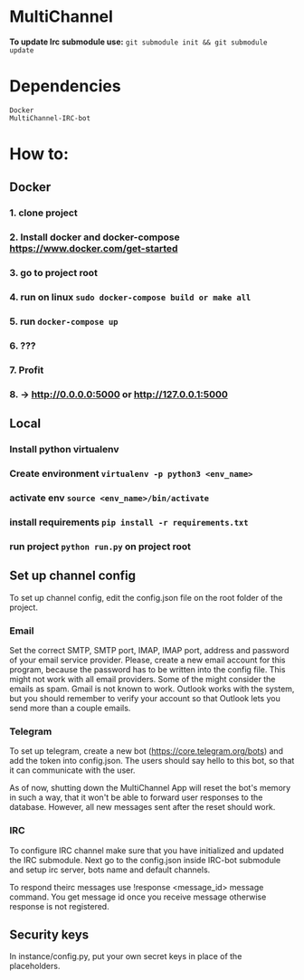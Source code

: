 # MultiChannel
   **To update Irc submodule use:** `git submodule init && git submodule update`
# Dependencies
    Docker
    MultiChannel-IRC-bot
 
 # How to:
  ## Docker
   ### 1. **clone project**
   ### 2. **Install docker and docker-compose** https://www.docker.com/get-started
   ### 3. **go to project root**
   ### 4. run on linux `sudo docker-compose build or make all`
   ### 5. run `docker-compose up`
   ### 6. ???
   ### 7. Profit
   ### 8. -> http://0.0.0.0:5000 or http://127.0.0.1:5000
  
  ## Local
   ### Install python virtualenv
   ### Create environment `virtualenv -p python3 <env_name>`
   ### activate env `source <env_name>/bin/activate`
   ### install requirements `pip install -r requirements.txt`
   ### run project `python run.py` on project root

  ## Set up channel config
  To set up channel config, edit the config.json file on the root folder of the project.
  
  ### Email
Set the correct SMTP, SMTP port, IMAP, IMAP port, address and password of your email service provider. Please, create a new email account for this program, because the password has to be written into the config file. This might not work with all email providers. Some of the might consider the emails as spam. Gmail is not known to work. Outlook works with the system, but you should remember to verify your account so that Outlook lets you send more than a couple emails.

  ### Telegram
To set up telegram, create a new bot (https://core.telegram.org/bots) and add the token into config.json. The users should say hello to this bot, so that it can communicate with the user.

As of now, shutting down the MultiChannel App will reset the bot's memory in such a way, that it won't be able to forward user responses to the database. However, all new messages sent after the reset should work.
  ### IRC
  To configure IRC channel make sure that you have initialized and updated the IRC submodule. Next go to the config.json inside IRC-bot submodule and setup irc server, bots name and default channels.
  
  To respond theirc messages use !response <message_id> message command. You get message id once you receive message otherwise response is not registered.
  
  ## Security keys
  
  In instance/config.py, put your own secret keys in place of the placeholders.
